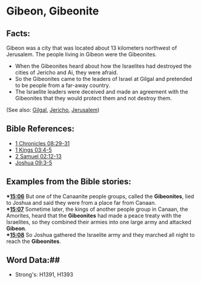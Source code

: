 # Gibeon, Gibeonite #

## Facts: ##

Gibeon was a city that was located about 13 kilometers northwest of Jerusalem. The people living in Gibeon were the Gibeonites.

* When the Gibeonites heard about how the Israelites had destroyed the cities of Jericho and Ai, they were afraid.
* So the Gibeonites came to the leaders of Israel at Gilgal and pretended to be people from a far-away country. 
* The Israelite leaders were deceived and made an agreement with the Gibeonites that they would protect them and not destroy them.

(See also: [Gilgal](../other/gilgal.md), [Jericho](../other/jericho.md), [Jerusalem](../other/jerusalem.md))

## Bible References: ##

* [1 Chronicles 08:29-31](rc://en/tn/help/1ch/08/29)
* [1 Kings 03:4-5](rc://en/tn/help/1ki/03/04)
* [2 Samuel 02:12-13](rc://en/tn/help/2sa/02/12)
* [Joshua 09:3-5](rc://en/tn/help/jos/09/03)

## Examples from the Bible stories: ##

  __*[15:06](rc://en/tn/help/obs/15/06)__ But one of the Canaanite people groups, called the __Gibeonites__, lied to Joshua and said they were from a place far from Canaan.  
  __*[15:07](rc://en/tn/help/obs/15/07)__ Sometime later, the kings of another people group in Canaan, the Amorites, heard that the __Gibeonites__ had made a peace treaty with the Israelites, so they combined their armies into one large army and attacked __Gibeon__.  
  __*[15:08](rc://en/tn/help/obs/15/08)__ So Joshua gathered the Israelite army and they marched all night to reach the __Gibeonites__.

## Word Data:##

* Strong's: H1391, H1393

